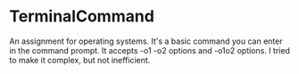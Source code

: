# TerminalCommand
An assignment for operating systems. It's a basic command you can enter in the command prompt. It accepts -o1 -o2 options and -o1o2 options. I tried to make it complex, but not inefficient.
